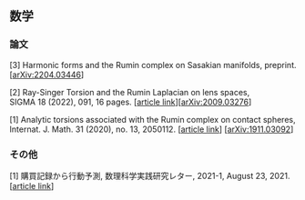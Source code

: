 ## 数学

### 論文

[3] Harmonic forms and the Rumin complex on Sasakian manifolds, preprint.
[[arXiv:2204.03446](https://arxiv.org/abs/2204.03446)]

[2] Ray-Singer Torsion and the Rumin Laplacian on lens spaces, 	
SIGMA 18 (2022), 091, 16 pages.
[[article link](https://doi.org/10.3842/SIGMA.2022.091)][[arXiv:2009.03276](https://arxiv.org/abs/2009.03276)]

[1] Analytic torsions associated with the Rumin complex on contact spheres, Internat. J. Math. 31 (2020), no. 13, 2050112.
[[article link](https://www.worldscientific.com/doi/10.1142/S0129167X20501128)]
[[arXiv:1911.03092](https://arxiv.org/abs/1911.03092)]

### その他

[1] 購買記録から行動予測, 数理科学実践研究レター, 2021-1, August 23, 2021.
[[article link](https://www.ms.u-tokyo.ac.jp/lmsr/pdf/2021-1.pdf)]
